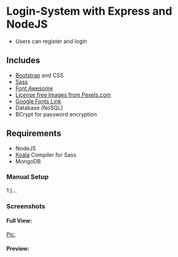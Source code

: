 # Login-System with Express and NodeJS
- Users can register and login

## Includes
- [Bootstrap](http://getbootstrap.com/) and CSS
- [Sass](http://sass-lang.com/)
- [Font Awesome](http://fontawesome.io/)
- [License free Images from Pexels.com](https://nodejs.org/en/) 
- [Google Fonts Link](https://fonts.google.com/)
- Database (NoSQL)
- BCrypt for password encryption

## Requirements
- NodeJS
- [Koala](http://koala-app.com/) Compiler for Sass
- MongoDB

### Manual Setup

1.)...

### Screenshots

#### Full View:
<p>
  <a href="">Pic</a>,
</p>

#### Preview:
<p align="left">
  <img src=""  width="">
</p>


